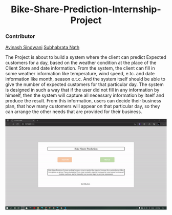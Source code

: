 <h1 align="center">Bike-Share-Prediction-Internship-Project</h1>
    

### Contributor

[Avinash Sindwani](https://www.linkedin.com/in/avinash-sindwani-07291325/)
[Subhabrata Nath](https://www.linkedin.com/in/subhabrata-nath-181375115/)


The Project is about to build a system where the client can predict Expected customers for a day, based on the weather condition at the place of the Client Store and date information. From the system, the client can fill in some weather information like temperature, wind speed, e.tc. and date information like month, season e.t.c. And the system itself should be able to give the number of expected customers for that particular day. The system is designed in such a way that if the user did not fill in any information by himself, then the system will capture all necessary information by itself and produce the result.  From this information, users can decide their business plan, that how many customers will appear on that particular day, so they can arrange the other needs that are provided for their business.


![alt-text](https://github.com/subha996/Bike-Share-Prediction-Internship-Project_v1/blob/main/webappdemo.gif)
